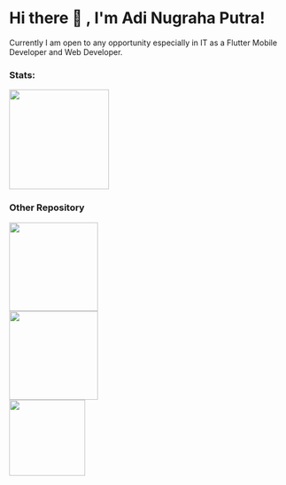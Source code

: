 # Hi there 👋 , I'm Adi Nugraha Putra!
Currently I am open to any opportunity especially in IT as a Flutter Mobile Developer and Web Developer. 

### Stats:
<p>
    <img src="https://github-readme-stats.vercel.app/api/top-langs/?username=nuhptr&layout=compact" height=180 />
</p>


### Other Repository
<p>
     <img src="https://github-readme-stats.vercel.app/api/pin/?username=nuhptr&repo=flutter-clean-architecture-sample&show_owner=true)" height=160/>
    <br>
    <img src="https://github-readme-stats.vercel.app/api/pin/?username=nuhptr&repo=Github-Tutorial&show_owner=true)" height=160/>
    <br>
    <img src="https://github-readme-stats.vercel.app/api/pin/?username=nuhptr&repo=Code-Laravel-Journey&show_owner=true)" height=137/>
</p>
